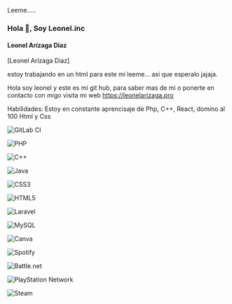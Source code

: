 Leeme.....
 ### Hola 👋, Soy Leonel.inc
#### Leonel Arízaga Diaz
[Leonel Arízaga Diaz]

estoy trabajando en un html para este mi leeme...
asi que esperalo jajaja.

Hola soy leonel y este es mi git hub, para saber mas de mi o ponerte en contacto con migo visita mi web https://leonelarizaga.pro

Habilidades: Estoy en constante aprencisaje de Php, C++, React, domino al 100 Html y Css

![GitLab CI](https://img.shields.io/badge/gitlab%20ci-%23181717.svg?style=for-the-badge&logo=gitlab&logoColor=white)

![PHP](https://img.shields.io/badge/php-%23777BB4.svg?style=for-the-badge&logo=php&logoColor=white)

![C++](https://img.shields.io/badge/c++-%2300599C.svg?style=for-the-badge&logo=c%2B%2B&logoColor=white)

![Java](https://img.shields.io/badge/java-%23ED8B00.svg?style=for-the-badge&logo=openjdk&logoColor=white)

![CSS3](https://img.shields.io/badge/css3-%231572B6.svg?style=for-the-badge&logo=css3&logoColor=white)

![HTML5](https://img.shields.io/badge/html5-%23E34F26.svg?style=for-the-badge&logo=html5&logoColor=white)


![Laravel](https://img.shields.io/badge/laravel-%23FF2D20.svg?style=for-the-badge&logo=laravel&logoColor=white)

![MySQL](https://img.shields.io/badge/mysql-4479A1.svg?style=for-the-badge&logo=mysql&logoColor=white)

![Canva](https://img.shields.io/badge/Canva-%2300C4CC.svg?style=for-the-badge&logo=Canva&logoColor=white)

![Spotify](https://img.shields.io/badge/Spotify-1ED760?style=for-the-badge&logo=spotify&logoColor=white)


![Battle.net](https://img.shields.io/badge/battle.net-%2300AEFF.svg?style=for-the-badge&logo=battle.net&logoColor=white)

![PlayStation Network](https://img.shields.io/badge/PSN-%230070D1.svg?style=for-the-badge&logo=Playstation&logoColor=white)

![Steam](https://img.shields.io/badge/steam-%23000000.svg?style=for-the-badge&logo=steam&logoColor=white)
